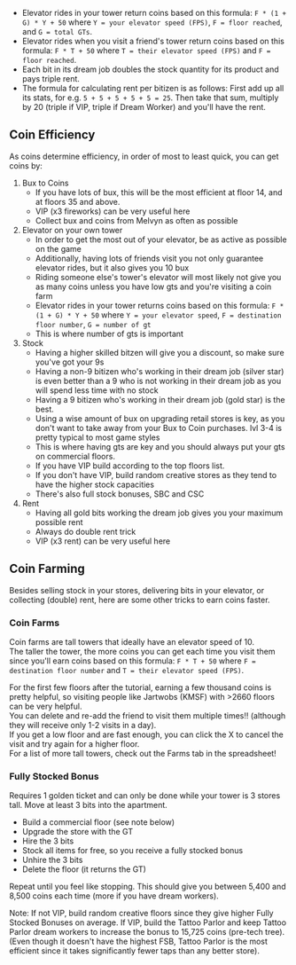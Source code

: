 * Elevator rides in your tower return coins based on this formula: `F * (1 + G) * Y + 50` where `Y = your elevator speed (FPS)`, `F = floor reached`, and `G = total GTs`.
* Elevator rides when you visit a friend's tower return coins based on this formula: `F * T + 50` where `T = their elevator speed (FPS)` and `F = floor reached`.
* Each bit in its dream job doubles the stock quantity for its product and pays triple rent.
* The formula for calculating rent per bitizen is as follows: First add up all its stats, for e.g. `5 + 5 + 5 + 5 + 5 = 25`. Then take that sum, multiply by 20 (triple if VIP, triple if Dream Worker) and you'll have the rent.

## Coin Efficiency

As coins determine efficiency, in order of most to least quick, you can get coins by:

1. Bux to Coins
   * If you have lots of bux, this will be the most efficient at floor 14, and at floors 35 and above.
   * VIP (x3 fireworks) can be very useful here
   * Collect bux and coins from Melvyn as often as possible
2. Elevator on your own tower
   * In order to get the most out of your elevator, be as active as possible on the game
   * Additionally, having lots of friends visit you not only guarantee elevator rides, but it also gives you 10 bux
   * Riding someone else's tower's elevator will most likely not give you as many coins unless you have low gts and you're visiting a coin farm
   * Elevator rides in your tower returns coins based on this formula: `F * (1 + G) * Y + 50` where `Y = your elevator speed`, `F = destination floor number`, `G = number of gt`
   * This is where number of gts is important
3. Stock
   * Having a higher skilled bitzen will give you a discount, so make sure you've got your 9s
   * Having a non-9 bitizen who's working in their dream job (silver star) is even better than a 9 who is not working in their dream job as you will spend less time with no stock
   * Having a 9 bitizen who's working in their dream job (gold star) is the best.
   * Using a wise amount of bux on upgrading retail stores is key, as you don't want to take away from your Bux to Coin purchases. lvl 3-4 is pretty typical to most game styles
   * This is where having gts are key and you should always put your gts on commercial floors.
   * If you have VIP build according to the top floors list.
   * If you don't have VIP, build random creative stores as they tend to have the higher stock capacities
   * There's also full stock bonuses, SBC and CSC
4. Rent
   * Having all gold bits working the dream job gives you your maximum possible rent
   * Always do double rent trick
   * VIP (x3 rent) can be very useful here

## Coin Farming

Besides selling stock in your stores, delivering bits in your elevator, or collecting (double) rent, here are some other tricks to earn coins faster.

### Coin Farms

Coin farms are tall towers that ideally have an elevator speed of 10.  
The taller the tower, the more coins you can get each time you visit them since you'll earn coins based on this formula: `F * T + 50` where `F = destination floor number` and `T = their elevator speed (FPS)`.

For the first few floors after the tutorial, earning a few thousand coins is pretty helpful, so visiting people like Jartwobs (KMSF) with >2660 floors can be very helpful.  
You can delete and re-add the friend to visit them multiple times!! (although they will receive only 1-2 visits in a day).  
If you get a low floor and are fast enough, you can click the X to cancel the visit and try again for a higher floor.  
For a list of more tall towers, check out the Farms tab in the spreadsheet!

### Fully Stocked Bonus

Requires 1 golden ticket and can only be done while your tower is 3 stores tall. Move at least 3 bits into the apartment.

* Build a commercial floor (see note below)
* Upgrade the store with the GT
* Hire the 3 bits
* Stock all items for free, so you receive a fully stocked bonus
* Unhire the 3 bits
* Delete the floor (it returns the GT)

Repeat until you feel like stopping. This should give you between 5,400 and 8,500 coins each time (more if you have dream workers).

Note: If not VIP, build random creative floors since they give higher Fully Stocked Bonuses on average.
If VIP, build the Tattoo Parlor and keep Tattoo Parlor dream workers to increase the bonus to 15,725 coins (pre-tech tree).
(Even though it doesn't have the highest FSB, Tattoo Parlor is the most efficient since it takes significantly fewer taps than any better store).
